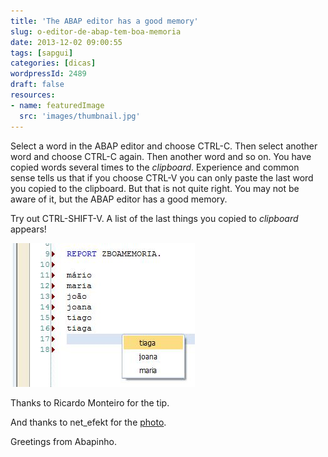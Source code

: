 ```yaml
---
title: 'The ABAP editor has a good memory'
slug: o-editor-de-abap-tem-boa-memoria
date: 2013-12-02 09:00:55
tags: [sapgui]
categories: [dicas]
wordpressId: 2489
draft: false
resources:
- name: featuredImage
  src: 'images/thumbnail.jpg'
---
```

Select a word in the ABAP editor and choose CTRL-C. Then select another word and choose CTRL-C again. Then another word and so on. You have copied words several times to the _clipboard_. Experience and common sense tells us that if you choose CTRL-V you can only paste the last word you copied to the clipboard.
But that is not quite right. You may not be aware of it, but the ABAP editor has a good memory.

<!--more-->

Try out CTRL-SHIFT-V. A list of the last things you copied to _clipboard_ appears!

![boamemoria][1]

Thanks to Ricardo Monteiro for the tip.

And thanks to net_efekt for the [photo][2].

Greetings from Abapinho.

   [1]: images/boamemoria.jpg
   [2]: http://www.flickr.com/photos/wheatfields/264890868
